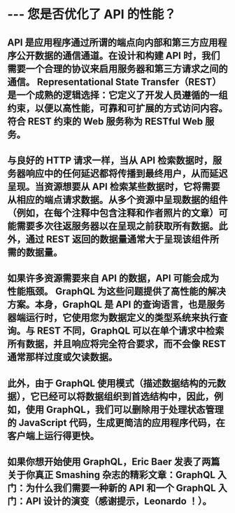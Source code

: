 # --- 您是否优化了 API 的性能？

## API 是应用程序通过所谓的端点向内部和第三方应用程序公开数据的通信通道。在设计和构建 API 时，我们需要一个合理的协议来启用服务器和第三方请求之间的通信。 Representational State Transfer（REST）是一个成熟的逻辑选择：它定义了开发人员遵循的一组约束，以便以高性能，可靠和可扩展的方式访问内容。符合 REST 约束的 Web 服务称为 RESTful Web 服务。

## 与良好的 HTTP 请求一样，当从 API 检索数据时，服务器响应中的任何延迟都将传播到最终用户，从而延迟呈现。当资源想要从 API 检索某些数据时，它将需要从相应的端点请求数据。从多个资源中呈现数据的组件（例如，在每个注释中包含注释和作者照片的文章）可能需要多次往返服务器以在呈现之前获取所有数据。此外，通过 REST 返回的数据量通常大于呈现该组件所需的数据量。

## 如果许多资源需要来自 API 的数据，API 可能会成为性能瓶颈。 GraphQL 为这些问题提供了高性能的解决方案。本身，GraphQL 是 API 的查询语言，也是服务器端运行时，它使用您为数据定义的类型系统来执行查询。与 REST 不同，GraphQL 可以在单个请求中检索所有数据，并且响应将完全符合要求，而不会像 REST 通常那样过度或欠读数据。

## 此外，由于 GraphQL 使用模式（描述数据结构的元数据），它已经可以将数据组织到首选结构中，因此，例如，使用 GraphQL，我们可以删除用于处理状态管理的 JavaScript 代码，生成更简洁的应用程序代码，在客户端上运行得更快。

## 如果你想开始使用 GraphQL，Eric Baer 发表了两篇关于你真正 Smashing 杂志的精彩文章：GraphQL 入门：为什么我们需要一种新的 API 和一个 GraphQL 入门：API 设计的演变（感谢提示，Leonardo ！）。
